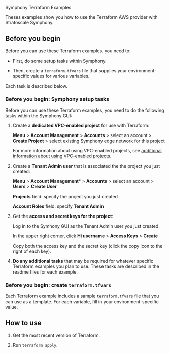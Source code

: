 Symphony Terraform Examples

Theses examples show you how to use the Terraform AWS provider with Stratoscale Symphony.

## Before you begin

Before you can use these Terraform examples, you need to:

* First, do some setup tasks within Symphony.

* Then, create a `terraform.tfvars` file that supplies your environment-specific values for various variables.

Each task is described below.


### Before you begin: Symphony setup tasks

Before you can use these Terraform examples, you need to do the following tasks within the Symphony GUI:

1. Create a **dedicated VPC-enabled project** for use with Terraform:

    **Menu** > **Account Management** > **Accounts** > select an account > **Create Project** > select existing Symphony edge network for this project

    For more information about using VPC-enabled projects, see [additional information about using VPC-enabled projects](https://knowledge2.stratoscale.com/display/SYMP/Using+a+VPC-Enabled+Project).
    
2. Create a **Tenant Admin user** that is associated the the project you just created:

    **Menu** > **Account Management*** > **Accounts** > select an account > **Users** > **Create User**
    
    **Projects** field: specify the project you just created
    
    **Account Roles** field: specify **Tenant Admin**
    
3. Get the **access and secret keys for the project**:

    Log in to the Symhony GUI as the Tenant Admin user you just created.
    
    In the upper right corner, click **Hi username** > **Access Keys** > **Create**
    
    Copy both the access key and the secret key (click the copy icon to the right of each key).
    

4. **Do any additional tasks** that may be required for whatever specific Terraform examples you plan to use. These tasks are described in the readme files for each example. 

### Before you begin: create `terraform.tfvars`

Each Terraform example includes a sample `terraform.tfvars` file that you can use as a template. For each variable, fill in your environment-specific value.

## How to use

1. Get the most recent version of Terraform.

2. Run `terraform apply`.
